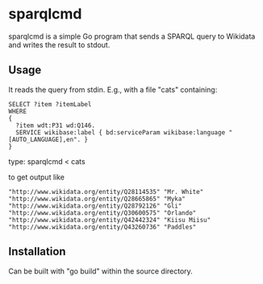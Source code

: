 # sparqlcmd
sparqlcmd is a simple Go program that sends a SPARQL query to Wikidata and writes the result to stdout.

## Usage

It reads the query from stdin. E.g., with a file "cats" containing:

```sparql
SELECT ?item ?itemLabel 
WHERE 
{
  ?item wdt:P31 wd:Q146.
  SERVICE wikibase:label { bd:serviceParam wikibase:language "[AUTO_LANGUAGE],en". }
}
```

type:
sparqlcmd < cats

to get output like

```
"http://www.wikidata.org/entity/Q28114535" "Mr. White"
"http://www.wikidata.org/entity/Q28665865" "Мyka"
"http://www.wikidata.org/entity/Q28792126" "Gli"
"http://www.wikidata.org/entity/Q30600575" "Orlando"
"http://www.wikidata.org/entity/Q42442324" "Kiisu Miisu"
"http://www.wikidata.org/entity/Q43260736" "Paddles"
```

## Installation

Can be built with "go build" within the source directory.

